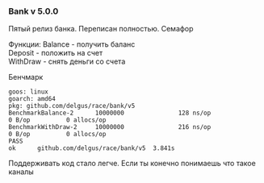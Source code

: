 ### Bank v 5.0.0

Пятый релиз банка. Переписан полностью. Семафор  

Функции:
Balance - получить баланс  
Deposit - положить на счет  
WithDraw - снять деньги со счета  

Бенчмарк
```
goos: linux
goarch: amd64
pkg: github.com/delgus/race/bank/v5
BenchmarkBalance-2      10000000               128 ns/op               0 B/op          0 allocs/op
BenchmarkWithDraw-2     10000000               216 ns/op               0 B/op          0 allocs/op
PASS
ok      github.com/delgus/race/bank/v5  3.841s
```
Поддерживать код стало легче. Если ты конечно понимаешь что такое каналы